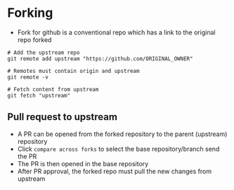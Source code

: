 # Forking

- Fork for github is a conventional repo which has a link to the original repo forked

```shell
# Add the upstream repo
git remote add upstream "https://github.com/ORIGINAL_OWNER"

# Remotes must contain origin and upstream
git remote -v

# Fetch content from upstream
git fetch "upstream"
```

## Pull request to upstream

- A PR can be opened from the forked repository to the parent (upstream) repository
- Click `compare across forks` to select the base repository/branch send the PR
- The PR is then opened in the base repository
- After PR approval, the forked repo must pull the new changes from upstream
